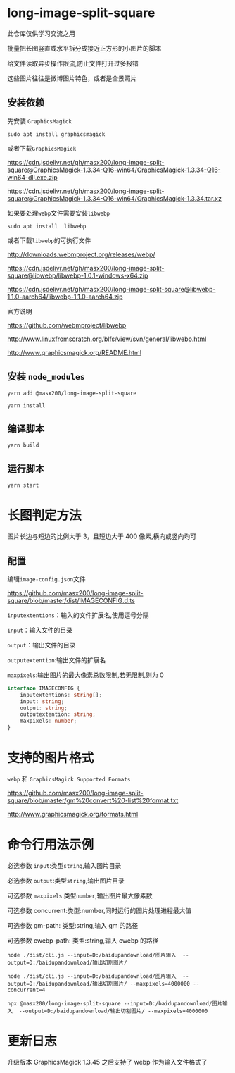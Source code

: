 # long-image-split-square

此仓库仅供学习交流之用

批量把长图竖直或水平拆分成接近正方形的小图片的脚本

给文件读取异步操作限流,防止文件打开过多报错

这些图片往往是微博图片特色，或者是全景照片

## 安装依赖

先安装 `GraphicsMagick`

```shell
sudo apt install graphicsmagick
```

或者下载`GraphicsMagick`

https://cdn.jsdelivr.net/gh/masx200/long-image-split-square@GraphicsMagick-1.3.34-Q16-win64/GraphicsMagick-1.3.34-Q16-win64-dll.exe.zip

https://cdn.jsdelivr.net/gh/masx200/long-image-split-square@GraphicsMagick-1.3.34-Q16-win64/GraphicsMagick-1.3.34.tar.xz

如果要处理`webp`文件需要安装`libwebp`

```shell
sudo apt install  libwebp
```

或者下载`libwebp`的可执行文件

http://downloads.webmproject.org/releases/webp/

https://cdn.jsdelivr.net/gh/masx200/long-image-split-square@libwebp/libwebp-1.0.1-windows-x64.zip

https://cdn.jsdelivr.net/gh/masx200/long-image-split-square@libwebp-1.1.0-aarch64/libwebp-1.1.0-aarch64.zip

官方说明

https://github.com/webmproject/libwebp

http://www.linuxfromscratch.org/blfs/view/svn/general/libwebp.html

http://www.graphicsmagick.org/README.html

## 安装 `node_modules`

```
yarn add @masx200/long-image-split-square
```

```shell
yarn install
```

## 编译脚本

```shell
yarn build
```

## 运行脚本

```shell
yarn start
```

# 长图判定方法

图片长边与短边的比例大于 3，且短边大于 400 像素,横向或竖向均可

## 配置

编辑`image-config.json`文件

https://github.com/masx200/long-image-split-square/blob/master/dist/IMAGECONFIG.d.ts

`inputextentions`：输入的文件扩展名,使用逗号分隔

`input`：输入文件的目录

`output`：输出文件的目录

`outputextention`:输出文件的扩展名

`maxpixels`:输出图片的最大像素总数限制,若无限制,则为 0

```ts
interface IMAGECONFIG {
    inputextentions: string[];
    input: string;
    output: string;
    outputextention: string;
    maxpixels: number;
}
```

# 支持的图片格式

`webp` 和 `GraphicsMagick Supported Formats`

https://github.com/masx200/long-image-split-square/blob/master/gm%20convert%20-list%20format.txt

http://www.graphicsmagick.org/formats.html

# 命令行用法示例

必选参数 `input`:类型`string`,输入图片目录

必选参数 `output`:类型`string`,输出图片目录

可选参数 `maxpixels`:类型`number`,输出图片最大像素数

可选参数 concurrent:类型:number,同时运行的图片处理进程最大值

可选参数 gm-path: 类型:string,输入 gm 的路径

可选参数 cwebp-path: 类型:string,输入 cwebp 的路径

```shell
node ./dist/cli.js --input=D:/baidupandownload/图片输入  --output=D:/baidupandownload/输出切割图片/
```

```shell
node ./dist/cli.js --input=D:/baidupandownload/图片输入  --output=D:/baidupandownload/输出切割图片/ --maxpixels=4000000 --concurrent=4
```

```shell
npx @masx200/long-image-split-square --input=D:/baidupandownload/图片输入  --output=D:/baidupandownload/输出切割图片/ --maxpixels=4000000
```

# 更新日志

升级版本 GraphicsMagick 1.3.45 之后支持了 webp 作为输入文件格式了
